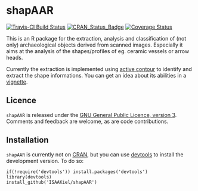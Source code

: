 <!-- README.md is generated from README.Rmd. Please edit that file -->
shapAAR
=======

[![Travis-CI Build Status](https://travis-ci.org/ISAAKiel/shapAAR.svg?branch=master)](https://travis-ci.org/ISAAKiel/shapAAR) [![CRAN\_Status\_Badge](http://www.r-pkg.org/badges/version/shapAAR)](https://cran.r-project.org/package=shapAAR) [![Coverage Status](https://img.shields.io/codecov/c/github/ISAAKiel/shapAAR/master.svg)](https://codecov.io/github/ISAAKiel/shapAAR?branch=master)

This is an R package for the extraction, analysis and classification of (not only) archaeological objects derived from scanned images. Especially it aims at the analysis of the shapes/profiles of eg. ceramic vessels or arrow heads.

Currently the extraction is implemented using [active contour](https://en.wikipedia.org/wiki/Active_contour_model) to identify and extract the shape informations. You can get an idea about its abilities in a [vignette](vignettes/object-extraction.md).

Licence
-------

`shapAAR` is released under the [GNU General Public Licence, version 3](https://www.r-project.org/Licenses/LGPL-3). Comments and feedback are welcome, as are code contributions.

Installation
------------

`shapAAR` is currently not on [CRAN](http://cran.r-project.org/), but you can use [devtools](http://cran.r-project.org/web/packages/devtools/index.html) to install the development version. To do so:

    if(!require('devtools')) install.packages('devtools')
    library(devtools)
    install_github('ISAAKiel/shapAAR')
